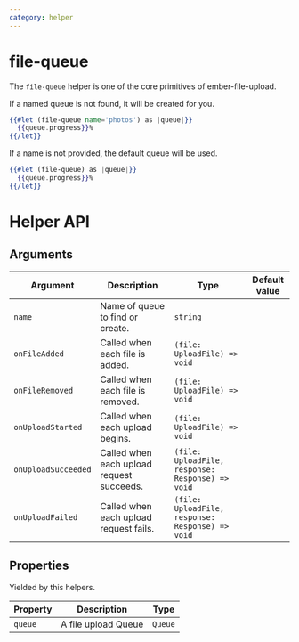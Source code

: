 ```yaml
---
category: helper
---
```


# file-queue

The `file-queue` helper is one of the core primitives of ember-file-upload.

If a named queue is not found, it will be created for you.

```hbs
{{#let (file-queue name='photos') as |queue|}}
  {{queue.progress}}%
{{/let}}
```

If a name is not provided, the default queue will be used.

```hbs
{{#let (file-queue) as |queue|}}
  {{queue.progress}}%
{{/let}}
```

# Helper API

## Arguments

| Argument            | Description                               | Type                                             | Default value |
| ------------------- | ----------------------------------------- | ------------------------------------------------ | ------------- |
| `name`              | Name of queue to find or create.          | `string`                                         |               |
| `onFileAdded`       | Called when each file is added.           | `(file: UploadFile) => void`                     |               |
| `onFileRemoved`     | Called when each file is removed.         | `(file: UploadFile) => void`                     |               |
| `onUploadStarted`   | Called when each upload begins.           | `(file: UploadFile) => void`                     |               |
| `onUploadSucceeded` | Called when each upload request succeeds. | `(file: UploadFile, response: Response) => void` |               |
| `onUploadFailed`    | Called when each upload request fails.    | `(file: UploadFile, response: Response) => void` |               |

## Properties

Yielded by this helpers.

| Property | Description         | Type    |
| -------- | ------------------- | ------- |
| `queue`  | A file upload Queue | `Queue` |
